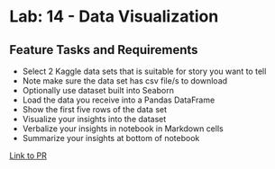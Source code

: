 # Lab: 14 - Data Visualization

## Feature Tasks and Requirements

- Select 2 Kaggle data sets that is suitable for story you want to tell
- Note make sure the data set has csv file/s to download
- Optionally use dataset built into Seaborn
- Load the data you receive into a Pandas DataFrame
- Show the first five rows of the data set
- Visualize your insights into the dataset
- Verbalize your insights in notebook in Markdown cells
- Summarize your insights at bottom of notebook

[Link to PR](https://github.com/LeoKuhorev/data-visualization/pull/2)
